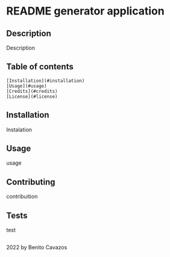 
  # README generator application
  ## Description
  Description
  ## Table of contents
    [Installation](#installation)
    [Usage](#usage)
    [Credits](#credits)
    [License](#license)
  ## Installation
  Instalation
  ## Usage
  usage
  ## Contributing
  contribuition
  ## Tests
  test
  ##
  2022 by Benito Cavazos



